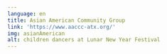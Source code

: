 ```yaml
---
language: en
title: Asian American Community Group
link: 'https://www.aaccc-atx.org/'
img: asianAmerican
alt: children dancers at Lunar New Year Festival
---
```


